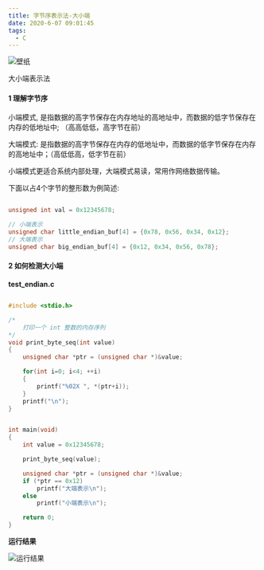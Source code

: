 ```yaml
---
title: 字节序表示法-大小端
date: 2020-6-07 09:01:45
tags: 
  - C
---
```


![壁纸](03.jfif)

大小端表示法

<!--more-->



#### 1 理解字节序

小端模式, 是指数据的高字节保存在内存地址的高地址中，而数据的低字节保存在内存的低地址中;  （高高低低，高字节在前）

大端模式: 是指数据的高字节保存在内存的低地址中，而数据的低字节保存在内存的高地址中；（高低低高，低字节在前）



小端模式更适合系统内部处理，大端模式易读，常用作网络数据传输。

下面以占4个字节的整形数为例简述: 

```c

unsigned int val = 0x12345678;

// 小端表示
unsigned char little_endian_buf[4] = {0x78, 0x56, 0x34, 0x12};
// 大端表示
unsigned char big_endian_buf[4] = {0x12, 0x34, 0x56, 0x78};
```



#### 2 如何检测大小端

**test_endian.c**

```c

#include <stdio.h>

/*
	打印一个 int 整数的内存序列
*/
void print_byte_seq(int value)
{
    unsigned char *ptr = (unsigned char *)&value;

    for(int i=0; i<4; ++i)
    {
        printf("%02X ", *(ptr+i));
    }
    printf("\n");
}


int main(void)
{
    int value = 0x12345678;

    print_byte_seq(value);

    unsigned char *ptr = (unsigned char *)&value;
    if (*ptr == 0x12)
        printf("大端表示\n");
    else
        printf("小端表示\n");

    return 0;
}

```



**运行结果**

![运行结果](1.png)







